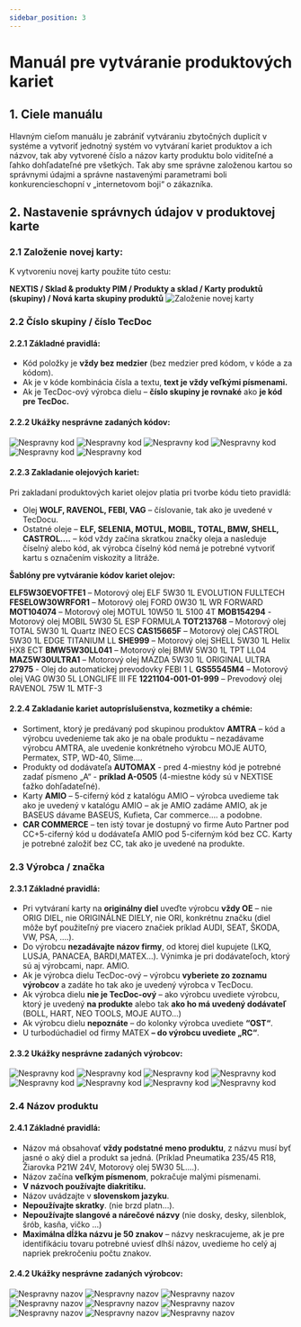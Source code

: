 ```yaml
---
sidebar_position: 3
---
```


# Manuál pre vytváranie produktových kariet

## 1. Ciele manuálu

Hlavným cieľom manuálu je zabrániť vytváraniu zbytočných duplicít v systéme a vytvoriť jednotný systém vo vytváraní kariet produktov a ich názvov, tak aby vytvorené číslo a názov karty produktu bolo viditeľné a ľahko dohľadateľné pre všetkých. Tak aby sme správne založenou kartou so správnymi údajmi a správne nastavenými parametrami boli konkurencieschopní v „internetovom boji“ o zákazníka.

## 2. Nastavenie správnych údajov v produktovej karte

### 2.1 Založenie novej karty:
K vytvoreniu novej karty použite túto cestu:

**NEXTIS / Sklad & produkty PIM / Produkty a sklad / Karty produktů (skupiny) / Nová karta skupiny produktů**
![Založenie novej karty](./img/zalozenie-novej-karty.png)

### 2.2 Číslo skupiny / číslo TecDoc

#### 2.2.1 Základné pravidlá:
- Kód položky je **vždy bez medzier** (bez medzier pred kódom, v kóde a za kódom).
-	Ak je v kóde kombinácia čísla a textu, **text je vždy veľkými písmenami.**
-	Ak je TecDoc-ový výrobca dielu – **číslo skupiny je rovnaké** ako **je kód pre TecDoc.**

#### 2.2.2 Ukážky nesprávne zadaných kódov:


![Nespravny kod](./img/nespravny-kod-1.png)
![Nespravny kod](./img/nespravny-kod-2.png)
![Nespravny kod](./img/nespravny-kod-3.png)
![Nespravny kod](./img/nespravny-kod-4.png)
![Nespravny kod](./img/nespravny-kod-5.png)
![Nespravny kod](./img/nespravny-kod-6.png)

#### 2.2.3 Zakladanie olejových kariet:

Pri zakladaní produktových kariet olejov platia pri tvorbe kódu tieto pravidlá:
-	Olej **WOLF, RAVENOL, FEBI, VAG** – číslovanie, tak ako je uvedené v TecDocu.
-	Ostatné oleje – **ELF, SELENIA, MOTUL, MOBIL, TOTAL, BMW, SHELL, CASTROL....** – kód vždy začína skratkou značky oleja a nasleduje číselný alebo kód, ak výrobca číselný kód nemá je potrebné vytvoriť kartu s označením viskozity a litráže. 

**Šablóny pre vytváranie kódov kariet olejov:**

**ELF5W30EVOFTFE1** – Motorový olej ELF 5W30 1L EVOLUTION FULLTECH **FESEL0W30WRFOR1** – Motorový olej FORD 0W30 1L WR FORWARD
**MOT104074** – Motorový olej MOTUL 10W50 1L 5100 4T
**MOB154294** -  Motorový olej MOBIL 5W30 5L ESP FORMULA
**TOT213768** – Motorový olej TOTAL 5W30 1L Quartz INEO ECS
**CAS15665F** – Motorový olej CASTROL 5W30 1L EDGE TITANIUM LL
**SHE999** – Motorový olej SHELL 5W30 1L Helix HX8 ECT
**BMW5W30LL041** – Motorový olej BMW 5W30 1L TPT LL04
**MAZ5W30ULTRA1** – Motorový olej MAZDA 5W30 1L ORIGINAL ULTRA
**27975** - Olej do automatickej prevodovky FEBI 1 L 
**GS55545M4** – Motorový olej VAG 0W30 5L LONGLIFE III FE 
**1221104-001-01-999** – Prevodový olej RAVENOL 75W 1L MTF-3

#### 2.2.4 Zakladanie kariet autopríslušenstva, kozmetiky a chémie:

- Sortiment, ktorý je predávaný pod skupinou produktov **AMTRA** – kód a výrobcu uvedenieme tak ako je na obale produktu –  nezadávame výrobcu AMTRA, ale uvedenie konkrétneho výrobcu MOJE AUTO, Permatex, STP, WD-40, Slime....
- Produkty od dodávateľa **AUTOMAX** - pred 4-miestny kód je potrebné zadať písmeno „A“ - **príklad A-0505** (4-miestne kódy sú v NEXTISE ťažko dohľadateľné).
- Karty **AMIO** – 5-ciferný kód z katalógu AMIO – výrobca uvedieme tak ako je uvedený v katalógu AMIO – ak je AMIO zadáme AMIO,  ak je BASEUS dávame BASEUS, Kufieta, Car commerce....  a podobne.
- **CAR COMMERCE** – ten istý tovar je dostupný vo firme Auto Partner pod CC+5-ciferný kód u dodávateľa AMIO pod 5-ciferným kód bez CC. Karty je potrebné založiť bez CC, tak ako je uvedené na produkte.

### 2.3 Výrobca / značka

#### 2.3.1 Základné pravidlá:

-	Pri vytváraní karty na **originálny diel** uveďte výrobcu **vždy OE** – nie ORIG DIEL, nie ORIGINÁLNE DIELY, nie ORI, konkrétnu značku (diel môže byť použiteľný pre viacero značiek príklad AUDI, SEAT, ŠKODA, VW, PSA, ....).
-	Do výrobcu **nezadávajte názov firmy**, od ktorej diel kupujete (LKQ, LUSJA, PANACEA, BARDI,MATEX...). Výnimka je pri dodávateľoch, ktorý sú aj výrobcami, napr. AMIO.
-	Ak je výrobca dielu TecDoc-ový – výrobcu **vyberiete zo zoznamu výrobcov** a zadáte ho tak ako je uvedený výrobca v TecDocu.
-	Ak výrobca dielu **nie je TecDoc-ový** – ako výrobcu uvediete výrobcu, ktorý je uvedený **na produkte** alebo tak **ako ho má uvedený dodávateľ** (BOLL, HART, NEO TOOLS, MOJE AUTO...)
-	Ak výrobcu dielu **nepoznáte** – do kolonky výrobca uvediete **“OST“**.
-	U turbodúchadiel od firmy MATEX **– do výrobcu uvediete „RC“**.

#### 2.3.2 Ukážky nesprávne zadaných výrobcov:

![Nespravny kod](./img/nespravny-vyrobca-1.png)
![Nespravny kod](./img/nespravny-vyrobca-2.png)
![Nespravny kod](./img/nespravny-vyrobca-3.png)
![Nespravny kod](./img/nespravny-vyrobca-4.png)
![Nespravny kod](./img/nespravny-vyrobca-5.png)
![Nespravny kod](./img/nespravny-vyrobca-6.png)
![Nespravny kod](./img/nespravny-vyrobca-7.png)
![Nespravny kod](./img/nespravny-vyrobca-8.png)

### 2.4 Názov produktu

#### 2.4.1 Základné pravidlá:

-	Názov má obsahovať **vždy podstatné meno produktu**, z názvu musí byť jasné o aký diel a produkt sa jedná. (Príklad Pneumatika 235/45 R18, Žiarovka P21W 24V, Motorový olej 5W30 5L....).
-	Názov začína **veľkým písmenom**, pokračuje malými písmenami. 
-	**V názvoch používajte diakritiku.**
-	Názov uvádzajte v **slovenskom jazyku**.
-	**Nepoužívajte skratky**. (nie brzd platn...).
-	**Nepoužívajte slangové a nárečové názvy** (nie dosky, desky, silenblok, šrób, kasňa, vičko ...)
-	**Maximálna dĺžka názvu je 50 znakov** – názvy neskracujeme, ak je pre identifikáciu tovaru potrebné uviesť dlhší názov, uvedieme ho celý aj napriek prekročeniu počtu znakov. 

#### 2.4.2 Ukážky nesprávne zadaných výrobcov:

![Nespravny nazov](./img/nespravny-nazov-1.png)
![Nespravny nazov](./img/nespravny-nazov-2.png)
![Nespravny nazov](./img/nespravny-nazov-3.png)
![Nespravny nazov](./img/nespravny-nazov-4.png)
![Nespravny nazov](./img/nespravny-nazov-5.png)
![Nespravny nazov](./img/nespravny-nazov-6.png)
![Nespravny nazov](./img/nespravny-nazov-7.png)
![Nespravny nazov](./img/nespravny-nazov-8.png)
![Nespravny nazov](./img/nespravny-nazov-9.png)
